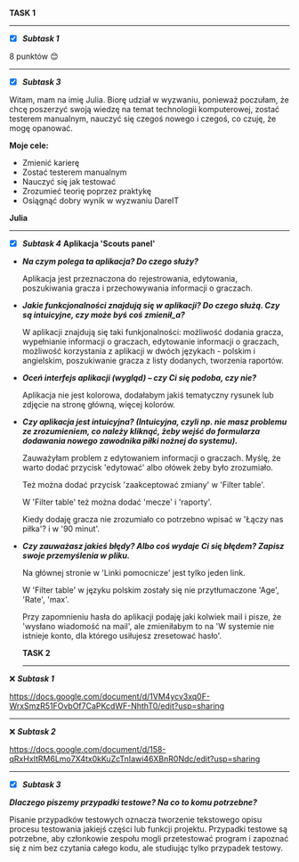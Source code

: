 __TASK 1__
____
- [X] ***Subtask 1***

8 punktów 😊
______
- [X] ***Subtask 3***

 Witam, mam na imię Julia. Biorę udział w wyzwaniu, ponieważ poczułam, że chcę poszerzyć swoją wiedzę na temat technologii komputerowej,
zostać testerem manualnym, nauczyć się czegoś nowego i czegoś, co czuję, że mogę opanować. 

__Moje cele:__
+ Zmienić karierę
+ Zostać testerem manualnym
+ Nauczyć się jak testować
+ Zrozumieć teorię poprzez praktykę
+ Osiągnąć dobry wynik w wyzwaniu DareIT

__Julia__

__________

- [X] ***Subtask 4***
      __Aplikacja 'Scouts panel'__
+ ***Na czym polega ta aplikacja? Do czego służy?***
  
  Aplikacja jest przeznaczona do rejestrowania, edytowania, poszukiwania gracza i przechowywania informacji o graczach.
  
+ ***Jakie funkcjonalności znajdują się w aplikacji? Do czego służą. Czy są intuicyjne, czy może byś coś zmienił_a?***

  W aplikacji znajdują się taki funkjonalności: możliwość dodania gracza, wypełnianie informacji o graczach, edytowanie informacji o graczach,
 możliwość korzystania z aplikacji w dwóch językach - polskim i angielskim, poszukiwanie gracza z listy dodanych, tworzenia raportów. 

+ ***Oceń interfejs aplikacji (wygląd) – czy Ci się podoba, czy nie?***

  Aplikacja nie jest kolorowa, dodałabym jakiś tematyczny rysunek lub zdjęcie na stronę główną, więcej kolorów.

+ ***Czy aplikacja jest intuicyjna? (Intuicyjna, czyli np. nie masz problemu ze zrozumieniem, co należy kliknąć, żeby wejść do formularza dodawania nowego zawodnika piłki nożnej do systemu).***

  Zauważyłam problem z edytowaniem informacji o graczach. Myślę, że warto dodać przycisk 'edytować' albo ołówek żeby było zrozumiało.
  
  Też można dodać przycisk 'zaakceptować zmiany' w 'Filter table'.
  
  W 'Filter table' też można dodać 'mecze' i 'raporty'.
  
  Kiedy dodaję gracza nie zrozumiało co potrzebno wpisać w 'Łączy nas piłka'? i w '90 minut'.

+ ***Czy zauważasz jakieś błędy? Albo coś wydaje Ci się błędem? Zapisz swoje przemyślenia w pliku.***

  Na głównej stronie w 'Linki pomocnicze' jest tylko jeden link.
  
  W 'Filter table' w języku polskim zostały się nie przytłumaczone 'Age', 'Rate', 'max'.
  
  Przy zapomnieniu hasła do aplikacji podaję jaki kolwiek mail i pisze, że 'wysłano wiadomość na mail', ale zmieniłabym to na 'W systemie nie istnieje konto, dla którego usiłujesz zresetować hasło'.

  

  __TASK 2__

  ___________________

  
❌ ***Subtask 1***
      
https://docs.google.com/document/d/1VM4ycv3xq0F-WrxSmzR51FOvbOf7CaPKcdWF-NhthT0/edit?usp=sharing

_______________

❌ ***Subtask 2***
     
 https://docs.google.com/document/d/158-qRxHxItRM6Lmo7X4tx0kKuZcTnIawi46XBnR0Ndc/edit?usp=sharing
      
___________

- [X] ***Subtask 3***

***Dlaczego piszemy przypadki testowe? Na co to komu potrzebne?*** 

Pisanie przypadków testowych oznacza tworzenie tekstowego opisu procesu testowania jakiejś części lub funkcji projektu. Przypadki testowe są potrzebne, aby członkowie zespołu mogli przetestować program i zapoznać się z nim bez czytania całego kodu, ale studiując tylko przypadek testowy.



  

  
  
      
